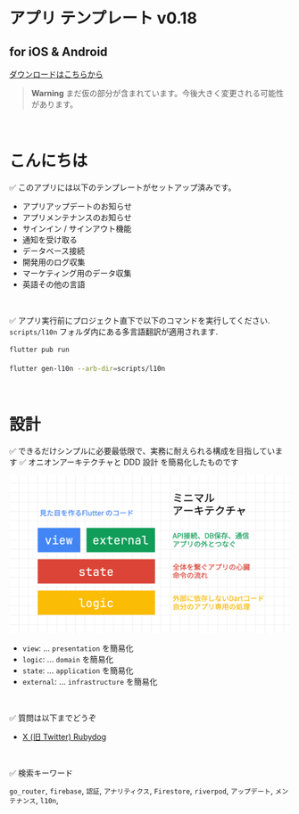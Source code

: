 # アプリ テンプレート v0.18

## for iOS & Android

[ダウンロードはこちらから](https://github.com/rbdog/templates)

> **Warning**
> まだ仮の部分が含まれています。今後大きく変更される可能性があります。

<br />

# こんにちは

✅ このアプリには以下のテンプレートがセットアップ済みです。

- アプリアップデートのお知らせ
- アプリメンテナンスのお知らせ
- サインイン / サインアウト機能
- 通知を受け取る
- データベース接続
- 開発用のログ収集
- マーケティング用のデータ収集
- 英語その他の言語

<br />

✅ アプリ実行前にプロジェクト直下で以下のコマンドを実行してください. `scripts/l10n` フォルダ内にある多言語翻訳が適用されます.

```sh
flutter pub run

flutter gen-l10n --arb-dir=scripts/l10n
```

<br />

# 設計

✅ できるだけシンプルに必要最低限で、実務に耐えられる構成を目指しています
✅ オニオンアーキテクチャと DDD 設計 を簡易化したものです

![image](https://github.com/rbdog/templates/blob/main/docs/static/images/minimal-archit.png?raw=true)

- `view`: ... `presentation` を簡易化
- `logic`: ... `domain` を簡易化
- `state`: ... `application` を簡易化
- `external`: ... `infrastructure` を簡易化

<br />

✅ 質問は以下までどうぞ

- [X (旧 Twitter) Rubydog](https://x.com/rubydog_jp)

<br />

✅ 検索キーワード

`go_router`, `firebase`, `認証`, `アナリティクス`, `Firestore`, `riverpod`, `アップデート`, `メンテナンス`, `l10n`,
